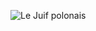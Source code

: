 ![Le Juif polonais](https://upload.wikimedia.org/wikipedia/commons/thumb/3/3c/Elizabeth_Glendower_Evans_%28cropped%29.jpg/300px-Elizabeth_Glendower_Evans_%28cropped%29.jpg)